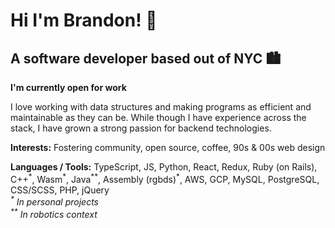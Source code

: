 # Hi I'm Brandon! 🍃
## A software developer based out of NYC 🏙

**I'm currently open for work**

I love working with data structures and making programs as efficient and maintainable as they can be. While though I have experience across the stack, I have grown a strong passion for backend technologies. 

**Interests:** Fostering community, open source, coffee, 90s & 00s web design

**Languages / Tools:** TypeScript, JS, Python, React, Redux, Ruby (on Rails), C++<sup>\*</sup>, Wasm<sup>\*</sup>, Java<sup>\*\*</sup>, Assembly (rgbds)<sup>*</sup>, AWS, GCP, MySQL, PostgreSQL, CSS/SCSS, PHP, jQuery<br>
*<sup>\*</sup> In personal projects<br>*
*<sup>\*\*</sup> In robotics context*



<!--
**walshyb/walshyb** is a ✨ _special_ ✨ repository because its `README.md` (this file) appears on your GitHub profile.

Here are some ideas to get you started:

- 🔭 I’m currently working on ...
- 🌱 I’m currently learning ...
- 👯 I’m looking to collaborate on ...
- 🤔 I’m looking for help with ...
- 💬 Ask me about ...
- 📫 How to reach me: ...
- 😄 Pronouns: ...
- ⚡ Fun fact: ...
-->
